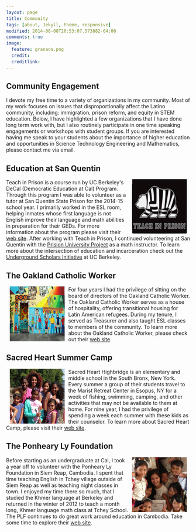 ```yaml
---
layout: page
title: Community
tags: [about, Jekyll, theme, responsive]
modified: 2014-08-08T20:53:07.573882-04:00
comments: true
image:
  feature: granada.png
  credit:
  creditlink:
---
```


## Community Engagement

I devote my free time to a variety of organizations in my community. Most of my work focuses on issues that disproportionally affect the Latino community, including: immigration, prison reform, and equity in STEM education. Below, I have highlighted a few organizations that I have done long term work with, but I also routinely participate in one time speaking engagements or workshops with student groups. If you are interested having me speak to your students about the importance of higher education and opportunities in Science Technology Engineering and Mathematics, please contact me via email.


## Education at San Quentin

<img src="tip.png" align="right" height="150" width="150" hspace="10"> Teach in Prison is a course run by UC Berkeley's DeCal (Democratic Education at Cal) Program. Through this program I was able to volunteer as a tutor at San Quentin State Prison for the 2014-15 school year. I primarily worked in the ESL room, helping inmates whose first language is not English improve their language and math abilities in preparation for their GEDs. For more information about the program please visit their [web site](http://teachinprison.berkeley.edu/Teach_in_Prison/Home.html). After working with Teach in Prison, I continued volunteering at San Quentin with the [Prision University Project](https://prisonuniversityproject.org/) as a math instructor. To learn more about the intersection of education and incarceration check out the [Underground Scholars Initiative](https://callink.berkeley.edu/organization/usi) at UC Berkeley.

## The Oakland Catholic Worker
<img src="ocw.jpg" align="left" height="150" width="150" hspace="10"> For four years I had the privilege of sitting on the board of directors of the Oakland Catholic Worker. The Oakland Catholic Worker serves as a house of hospitality, offering transitional housing for Latin American refugees. During my tenure, I served as Treasurer and also taught ESL classes to members of the community. To learn more about the Oakland Catholic Worker, please check out their [web site](http://www.oaklandcatholicworker.org/).

## Sacred Heart Summer Camp

<img src="esopus.jpg" align="left" height="150" width="150" hspace="10" > Sacred Heart Highbridge is an elementary and middle school in the South Bronx, New York. Every summer a group of their students travel to the Marist Retreat Center in Esopus, NY for a week of fishing, swimming, camping, and other activities that may not be available to them at home. For nine year, I had the privilege of spending a week each summer with these kids as their counselor. To learn more about Sacred Heart Camp, please visit their [web site](http://sacredheartsummercamp.org/).

## The Ponheary Ly Foundation
<img src="plf.JPG" align="right" height="150" width="150" hspace="10"> Before starting as an undergraduate at Cal, I took a year off to volunteer with the Ponheary Ly Foundation in Siem Reap, Cambodia. I spent that time teaching English in Tchey village outside of Siem Reap as well as teaching night classes in town. I enjoyed my time there so much, that I studied the Khmer language at Berkeley and returned in the winter of 2012 to teach a month long, Khmer language math class at Tchey School. The PLF continues to do great work around education in Cambodia. Take some time to explore their [web site](theplf.org).
